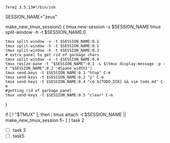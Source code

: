     Term2 3.5.13#!/bin/zsh
SESSION_NAME="zeus"

make_new_tmux_session() {
    tmux new-session -s $SESSION_NAME
    tmux split-window -h -t $SESSION_NAME:0

    tmux split-window -v -t $SESSION_NAME:0.1
    tmux split-window -h -t $SESSION_NAME:0.1
    tmux split-window -h -t $SESSION_NAME:0.3
    # extra panel to get rid of garbage chars
    tmux split-window -v -t $SESSION_NAME:0.4
    tmux resize-pane -t "$SESSION_NAME":0.1 -L $(tmux display-message -p -t "$SESSION_NAME":0.2 '#{pane_width}')
    tmux send-keys -t $SESSION_NAME:0.1 "htop" C-m
    tmux send-keys -t $SESSION_NAME:0.2 "y" C-m
    tmux send-keys -t $SESSION_NAME:0.4 "cd ${TODO_DIR} && vim todo.md" C-m
    #getting rid of garbage panel
    tmux send-keys -t $SESSION_NAME:0.5 "clear" C-m

}

if [ ! "$TMUX" ]; then
    ⦙   tmux attach -t $SESSION_NAME || make_new_tmux_session
fi- [ ] task 2
- [ ] task 3
- [ ] task5
